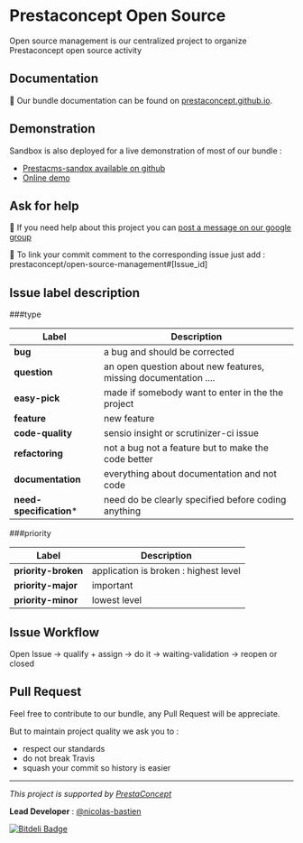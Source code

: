 Prestaconcept Open Source
===============================

Open source management is our centralized project to organize Prestaconcept open source activity


Documentation
-------------------------

:book: Our bundle documentation can be found on [prestaconcept.github.io][1].

Demonstration
-------------------------

Sandbox is also deployed for a live demonstration of most of our bundle :

* [Prestacms-sandox available on github][2]
* [Online demo][4]

Ask for help
-------------------------

:speech_balloon: If you need help about this project you can [post a message on our google group][3]

:link: To link your commit comment to the corresponding issue just add : prestaconcept/open-source-management#[Issue_id]

Issue label description
-------------------------

###type

Label | Description
--- | ---
**bug**                 | a bug and should be corrected
**question**            | an open question about new features, missing documentation ....
**easy-pick**           | made if somebody want to enter in the the project
**feature**             | new feature
**code-quality**        | sensio insight or scrutinizer-ci issue
**refactoring**         | not a bug not a feature but to make the code better
**documentation**       | everything about documentation and not code
**need-specification*** | need do be clearly specified before coding anything

###priority

Label | Description
--- | ---
**priority-broken** | application is broken : highest level
**priority-major**  | important
**priority-minor**  | lowest level


Issue Workflow
-------------------------

Open Issue -> qualify + assign -> do it -> waiting-validation -> reopen or closed

Pull Request
-------------------------

Feel free to contribute to our bundle, any Pull Request will be appreciate.

But to maintain project quality we ask you to :

* respect our standards
* do not break Travis
* squash your commit so history is easier

---

*This project is supported by [PrestaConcept](http://www.prestaconcept.net)*

**Lead Developer** : [@nicolas-bastien](https://github.com/nicolas-bastien)


[1]: http://prestaconcept.github.io
[2]: https://github.com/prestaconcept/prestacms-sandbox
[3]: https://groups.google.com/forum/?hl=fr&fromgroups#!forum/prestacms-devs
[4]: http://sandbox.prestacms.com/


[![Bitdeli Badge](https://d2weczhvl823v0.cloudfront.net/prestaconcept/open-source-management/trend.png)](https://bitdeli.com/free "Bitdeli Badge")

